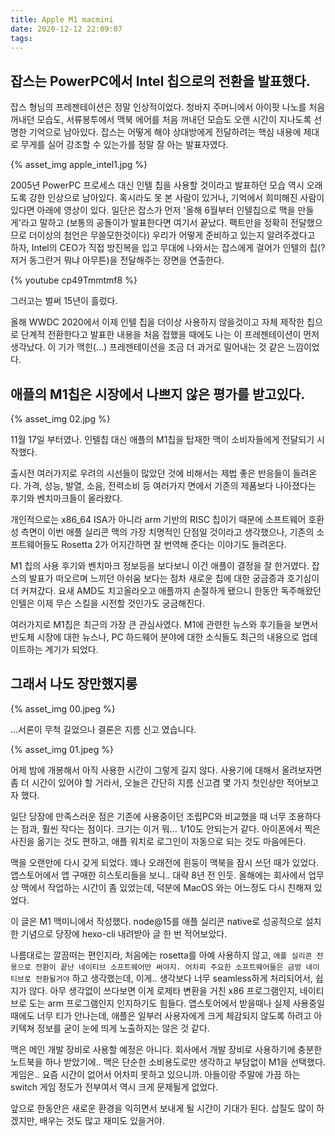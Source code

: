```yaml
---
title: Apple M1 macmini
date: 2020-12-12 22:09:07
tags:
---
```


## 잡스는 PowerPC에서 Intel 칩으로의 전환을 발표했다.

잡스 형님의 프레젠테이션은 정말 인상적이었다. 청바지 주머니에서 아이팟 나노를 처음 꺼내던 모습도, 서류봉투에서 맥북 에어를 처음 꺼내던 모습도 오랜 시간이 지나도록 선명한 기억으로 남아있다. 잡스는 어떻게 해야 상대방에게 전달하려는 핵심 내용에 제대로 무게를 실어 강조할 수 있는가를 정말 잘 아는 발표자였다.

{% asset_img apple_intel1.jpg %}

<!-- more -->

2005년 PowerPC 프로세스 대신 인텔 칩을 사용할 것이라고 발표하던 모습 역시 오래도록 강한 인상으로 남아있다. 혹시라도 못 본 사람이 있거나, 기억에서 희미해진 사람이 있다면 아래에 영상이 있다. 일단은 잡스가 먼저 '올해 6월부터 인텔칩으로 맥을 만들게'라고 말하고 (보통의 공돌이가 발표한다면 여기서 끝났다. 팩트만을 정확히 전달했으므로 더이상의 첨언은 무쓸모한것이다) 우리가 어떻게 준비하고 있는지 알려주겠다고 하자, Intel의 CEO가 직접 방진복을 입고 무대에 나와서는 잡스에게 걸어가 인텔의 칩(? 저거 동그란거 뭐냐 아무튼)을 전달해주는 장면을 연출한다.

{% youtube cp49Tmmtmf8 %}

그러고는 벌써 15년이 흘렀다.

올해 WWDC 2020에서 이제 인텔 칩을 더이상 사용하지 않을것이고 자체 제작한 칩으로 단계적 전환한다고 발표한 내용을 처음 접했을 때에도 나는 이 프레젠테이션이 먼저 생각났다. 이 기가 맥힌(...) 프레젠테이션을 조금 더 과거로 밀어내는 것 같은 느낌이었다. 



## 애플의 M1칩은 시장에서 나쁘지 않은 평가를 받고있다.

{% asset_img 02.jpg %}

11월 17일 부터였나. 인텔칩 대신 애플의 M1칩을 탑재한 맥이 소비자들에게 전달되기 시작했다. 

출시전 여러가지로 우려의 시선들이 많았던 것에 비해서는 제법 좋은 반응들이 들려온다. 가격, 성능, 발열, 소음, 전력소비 등 여러가지 면에서 기존의 제품보다 나아졌다는 후기와 벤치마크들이 올라왔다. 

개인적으로는 x86_64 ISA가 아니라 arm 기반의 RISC 칩이기 때문에 소프트웨어 호환성 측면이 이번 애플 실리콘 맥의 가장 치명적인 단점일 것이라고 생각했으나, 기존의 소프트웨어들도 Rosetta 2가 어지간하면 잘 번역해 준다는 이야기도 들려온다. 

M1 칩의 사용 후기와 벤치마크 정보등을 보다보니 이건 애플이 결정을 잘 한거였다. 잡스의 발표가 떠오르며 느끼던 아쉬움 보다는 점차 새로운 칩에 대한 궁금증과 호기심이 더 커져갔다. 요새 AMD도 치고올라오고 애플까지 손절하게 됐으니 한동안 독주해왔던 인텔은 이제 무슨 스킬을 시전할 것인가도 궁금해진다.

여러가지로 M1칩은 최근의 가장 큰 관심사였다. M1에 관련한 뉴스와 후기들을 보면서 반도체 시장에 대한 뉴스나, PC 하드웨어 분야에 대한 소식들도 최근의 내용으로 업데이트하는 계기가 되었다.



## 그래서 나도 장만했지롱

{% asset_img 00.jpeg %}

...서론이 무척 길었으나 결론은 지름 신고 였습니다. 

{% asset_img 01.jpeg %}

어제 밤에 개봉해서 아직 사용한 시간이 그렇게 길지 않다. 사용기에 대해서 올려보자면 좀 더 시간이 있어야 할 거라서, 오늘은 간단히 지름 신고겸 몇 가지 첫인상만 적어보고자 했다.

일단 당장에 만족스러운 점은 기존에 사용중이던 조립PC와 비교했을 때 너무 조용하다는 점과, 훨씬 작다는 점이다. 크기는 이거 뭐... 1/10도 안되는거 같다. 아이폰에서 찍은 사진을 옮기는 것도 편하고, 애플 워치로 로그인이 자동으로 되는 것도 마음에든다. 

맥을 오랜만에 다시 갖게 되었다. 꽤나 오래전에 흰둥이 맥북을 잠시 쓰던 때가 있었다. 앱스토어에서 앱 구매한 히스토리들을 보니.. 대략 8년 전 인듯. 올해에는 회사에서 업무상 맥에서 작업하는 시간이 좀 있었는데, 덕분에 MacOS 와는 어느정도 다시 친해져 있었다.

이 글은 M1 맥미니에서 작성했다. node@15를 애플 실리콘 native로 성공적으로 설치한 기념으로  당장에 hexo-cli 내려받아 글 한 번 적어보았다. 

나름대로는 깔끔떠는 편인지라, 처음에는 rosetta를 아예 사용하지 않고, `애플 실리콘 전용으로 전환이 끝난 네이티브 소프트웨어만 써야지. 어차피 주요한 소프트웨어들은 금방 네이티브로 전환될거야` 하고 생각했는데, 이게.. 생각보다 너무 seamless하게 처리되어서, 쉽지가 않다. 아무 생각없이 쓰다보면 이게 로제타 변환을 거친 x86 프로그램인지, 네이티브로 도는 arm 프로그램인지 인지하기도 힘들다. 앱스토어에서 받을때나 실제 사용중일 때에도 너무 티가 안나는데, 애플은 일부러 사용자에게 크게 체감되지 않도록 하려고 아키텍쳐 정보를 굳이 눈에 띄게 노출하지는 않은 것 같다. 

맥은 메인 개발 장비로 사용할 예정은 아니다. 회사에서 개발 장비로 사용하기에 충분한 노트북을 하나 받았기에.. 맥은 단순한 소비용도로만 생각하고 부담없이 M1을 선택했다. 게임은.. 요즘 시간이 없어서 어차피 못하고 있으니까. 아들이랑 주말에 가끔 하는 switch 게임 정도가 전부여서 역시 크게 문제될게 없었다.

앞으로 한동안은 새로운 환경을 익히면서 보내게 될 시간이 기대가 된다. 삽질도 많이 하겠지만, 배우는 것도 많고 재미도 있을거야.